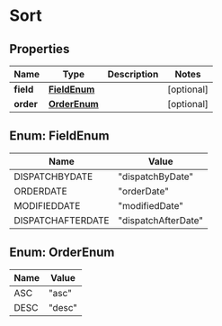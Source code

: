 
# Sort

## Properties
Name | Type | Description | Notes
------------ | ------------- | ------------- | -------------
**field** | [**FieldEnum**](#FieldEnum) |  |  [optional]
**order** | [**OrderEnum**](#OrderEnum) |  |  [optional]


<a name="FieldEnum"></a>
## Enum: FieldEnum
Name | Value
---- | -----
DISPATCHBYDATE | &quot;dispatchByDate&quot;
ORDERDATE | &quot;orderDate&quot;
MODIFIEDDATE | &quot;modifiedDate&quot;
DISPATCHAFTERDATE | &quot;dispatchAfterDate&quot;


<a name="OrderEnum"></a>
## Enum: OrderEnum
Name | Value
---- | -----
ASC | &quot;asc&quot;
DESC | &quot;desc&quot;



